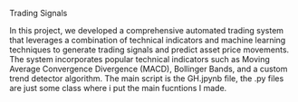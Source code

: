 
Trading Signals

In this project, we developed a comprehensive automated trading system that leverages a combination of technical indicators and machine learning techniques to generate trading signals and predict asset price movements. The system incorporates popular technical indicators such as Moving Average Convergence Divergence (MACD), Bollinger Bands, and a custom trend detector algorithm. The main script is the GH.jpynb file, the .py files are just some class where i put the main fucntions I made. 

